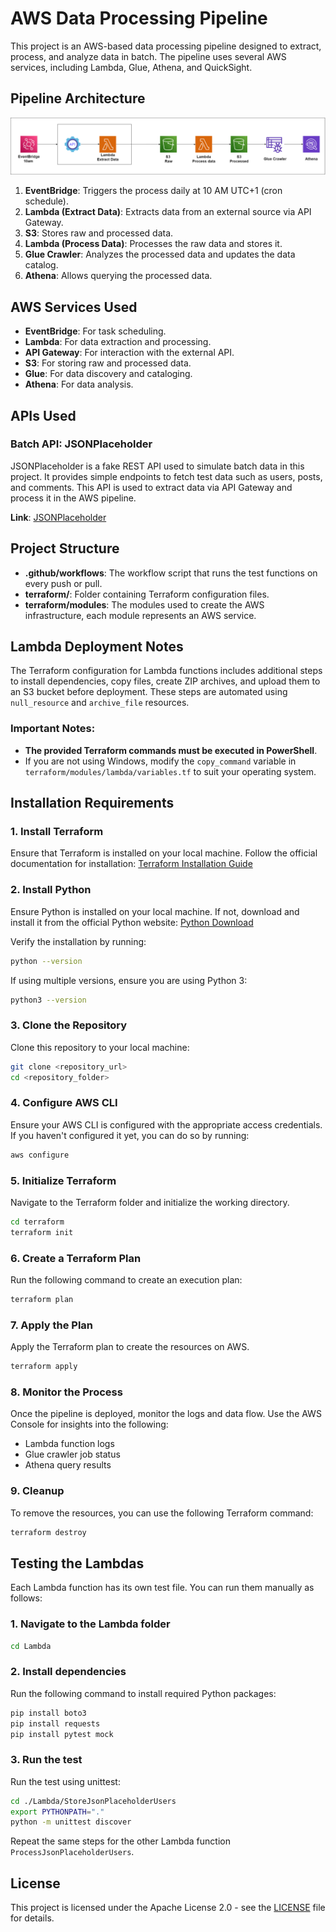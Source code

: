 # AWS Data Processing Pipeline

This project is an AWS-based data processing pipeline designed to extract, process, and analyze data in batch. The pipeline uses several AWS services, including Lambda, Glue, Athena, and QuickSight.

## Pipeline Architecture
![AWS pipeline diagram](Image/aws_pipeline.png)

1. **EventBridge**: Triggers the process daily at 10 AM UTC+1 (cron schedule).
2. **Lambda (Extract Data)**: Extracts data from an external source via API Gateway.
3. **S3**: Stores raw and processed data.
4. **Lambda (Process Data)**: Processes the raw data and stores it.
5. **Glue Crawler**: Analyzes the processed data and updates the data catalog.
6. **Athena**: Allows querying the processed data.

## AWS Services Used

- **EventBridge**: For task scheduling.
- **Lambda**: For data extraction and processing.
- **API Gateway**: For interaction with the external API.
- **S3**: For storing raw and processed data.
- **Glue**: For data discovery and cataloging.
- **Athena**: For data analysis.

## APIs Used

### Batch API: JSONPlaceholder
JSONPlaceholder is a fake REST API used to simulate batch data in this project. It provides simple endpoints to fetch test data such as users, posts, and comments. This API is used to extract data via API Gateway and process it in the AWS pipeline.

**Link**: [JSONPlaceholder](https://jsonplaceholder.typicode.com)

## Project Structure

- **.github/workflows**: The workflow script that runs the test functions on every push or pull.
- **terraform/**: Folder containing Terraform configuration files.
- **terraform/modules**: The modules used to create the AWS infrastructure, each module represents an AWS service.

## Lambda Deployment Notes

The Terraform configuration for Lambda functions includes additional steps to install dependencies, copy files, create ZIP archives, and upload them to an S3 bucket before deployment. These steps are automated using `null_resource` and `archive_file` resources.

### Important Notes:
- **The provided Terraform commands must be executed in PowerShell**.
- If you are not using Windows, modify the `copy_command` variable in `terraform/modules/lambda/variables.tf` to suit your operating system.

## Installation Requirements

### 1. Install Terraform
Ensure that Terraform is installed on your local machine. Follow the official documentation for installation:
[Terraform Installation Guide](https://learn.hashicorp.com/tutorials/terraform/install-cli)

### 2. Install Python
Ensure Python is installed on your local machine. If not, download and install it from the official Python website:
[Python Download](https://www.python.org/downloads/)

Verify the installation by running:
```bash
python --version
```

If using multiple versions, ensure you are using Python 3:
```bash
python3 --version
```

### 3. Clone the Repository
Clone this repository to your local machine:
```bash
git clone <repository_url>
cd <repository_folder>
```

### 4. Configure AWS CLI
Ensure your AWS CLI is configured with the appropriate access credentials.
If you haven't configured it yet, you can do so by running:
```bash
aws configure
```

### 5. Initialize Terraform
Navigate to the Terraform folder and initialize the working directory.
```bash
cd terraform
terraform init
```

### 6. Create a Terraform Plan
Run the following command to create an execution plan:
```bash
terraform plan
```

### 7. Apply the Plan
Apply the Terraform plan to create the resources on AWS.
```bash
terraform apply
```

### 8. Monitor the Process
Once the pipeline is deployed, monitor the logs and data flow. Use the AWS Console for insights into the following:
- Lambda function logs
- Glue crawler job status
- Athena query results

### 9. Cleanup
To remove the resources, you can use the following Terraform command:
```bash
terraform destroy
```

## Testing the Lambdas

Each Lambda function has its own test file. You can run them manually as follows:

### 1. Navigate to the Lambda folder
```bash
cd Lambda
```

### 2. Install dependencies
Run the following command to install required Python packages:
```bash
pip install boto3
pip install requests
pip install pytest mock
```

### 3. Run the test
Run the test using unittest:
```bash
cd ./Lambda/StoreJsonPlaceholderUsers
export PYTHONPATH="."
python -m unittest discover
```

Repeat the same steps for the other Lambda function `ProcessJsonPlaceholderUsers`.

## License

This project is licensed under the Apache License 2.0 - see the [LICENSE](LICENSE) file for details.

